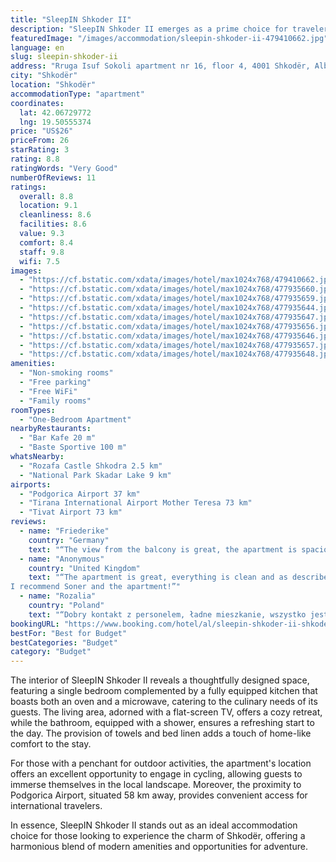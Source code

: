 ```yaml
---
title: "SleepIN Shkoder II"
description: "SleepIN Shkoder II emerges as a prime choice for travelers seeking a blend of comfort and convenience in Shkodër, located just 48 km from the Port of Bar."
featuredImage: "/images/accommodation/sleepin-shkoder-ii-479410662.jpg"
language: en
slug: sleepin-shkoder-ii
address: "Rruga Isuf Sokoli apartment nr 16, floor 4, 4001 Shkodër, Albania"
city: "Shkodër"
location: "Shkodër"
accommodationType: "apartment"
coordinates:
  lat: 42.06729772
  lng: 19.50555374
price: "US$26"
priceFrom: 26
starRating: 3
rating: 8.8
ratingWords: "Very Good"
numberOfReviews: 11
ratings:
  overall: 8.8
  location: 9.1
  cleanliness: 8.6
  facilities: 8.6
  value: 9.3
  comfort: 8.4
  staff: 9.8
  wifi: 7.5
images:
  - "https://cf.bstatic.com/xdata/images/hotel/max1024x768/479410662.jpg?k=ee06073568191fa243dceae8f490adfcf16eadb222124419487ff3db4597fc8f&o=&hp=1"
  - "https://cf.bstatic.com/xdata/images/hotel/max1024x768/477935660.jpg?k=0c7accd20c4f96c13de62b897a884326746fe32a0d3b60c9e6d99cda6ae17e13&o=&hp=1"
  - "https://cf.bstatic.com/xdata/images/hotel/max1024x768/477935659.jpg?k=ed2bd6619fc2d83d797e4bf7673c9c841b67a8af4e19799a54f5f3d3ea74c82b&o=&hp=1"
  - "https://cf.bstatic.com/xdata/images/hotel/max1024x768/477935644.jpg?k=89d36aa156b7836f0fb1ace4d1184b15ba7984eb0dd681be59d1c037be6b21cc&o=&hp=1"
  - "https://cf.bstatic.com/xdata/images/hotel/max1024x768/477935647.jpg?k=6684849aec10ef2494f6cb69add4793dfe809c41f47ff42d8deb3ce72986d244&o=&hp=1"
  - "https://cf.bstatic.com/xdata/images/hotel/max1024x768/477935656.jpg?k=382b6a544f26be6b28ed078c824f5b30e9aeddc21a641a769ca7767fcaafbf1e&o=&hp=1"
  - "https://cf.bstatic.com/xdata/images/hotel/max1024x768/477935646.jpg?k=8b769877070f045f211a86c400748cfdfb3b5ba0feea39b4d59e44f3f147bd15&o=&hp=1"
  - "https://cf.bstatic.com/xdata/images/hotel/max1024x768/477935657.jpg?k=1fbf11038dae11e905c6b3f42568d23da91c0d04d3a281ca79900d2da56d591f&o=&hp=1"
  - "https://cf.bstatic.com/xdata/images/hotel/max1024x768/477935648.jpg?k=7add0450ab67916ff55d9de0aa1631e328b7ba73d7c8c9ac5116b4a6f1af08c2&o=&hp=1"
amenities:
  - "Non-smoking rooms"
  - "Free parking"
  - "Free WiFi"
  - "Family rooms"
roomTypes:
  - "One-Bedroom Apartment"
nearbyRestaurants:
  - "Bar Kafe 20 m"
  - "Baste Sportive 100 m"
whatsNearby:
  - "Rozafa Castle Shkodra 2.5 km"
  - "National Park Skadar Lake 9 km"
airports:
  - "Podgorica Airport 37 km"
  - "Tirana International Airport Mother Teresa 73 km"
  - "Tivat Airport 73 km"
reviews:
  - name: "Friederike"
    country: "Germany"
    text: "“The view from the balcony is great, the apartment is spacious and there is everything you need ;)”"
  - name: "Anonymous"
    country: "United Kingdom"
    text: "“The apartment is great, everything is clean and as described. the city center is only a few minutes by foot. Parking is available on the street without any problems.
I recommend Soner and the apartment!”"
  - name: "Rozalia"
    country: "Poland"
    text: "“Dobry kontakt z personelem, ładne mieszkanie, wszystko jest.”"
bookingURL: "https://www.booking.com/hotel/al/sleepin-shkoder-ii-shkoder.en-gb.html?aid=8035640"
bestFor: "Best for Budget"
bestCategories: "Budget"
category: "Budget"
---
```


The interior of SleepIN Shkoder II reveals a thoughtfully designed space, featuring a single bedroom complemented by a fully equipped kitchen that boasts both an oven and a microwave, catering to the culinary needs of its guests. The living area, adorned with a flat-screen TV, offers a cozy retreat, while the bathroom, equipped with a shower, ensures a refreshing start to the day. The provision of towels and bed linen adds a touch of home-like comfort to the stay.

For those with a penchant for outdoor activities, the apartment's location offers an excellent opportunity to engage in cycling, allowing guests to immerse themselves in the local landscape. Moreover, the proximity to Podgorica Airport, situated 58 km away, provides convenient access for international travelers.

In essence, SleepIN Shkoder II stands out as an ideal accommodation choice for those looking to experience the charm of Shkodër, offering a harmonious blend of modern amenities and opportunities for adventure.